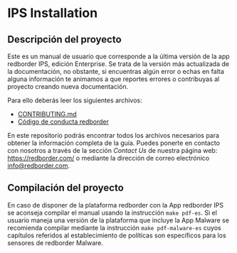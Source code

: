 # IPS Installation

## Descripción del proyecto
Este es un manual de usuario que corresponde a la última versión de la app redborder IPS, edición Enterprise.
Se trata de la versión más actualizada de la documentación, no obstante, si encuentras algún error o echas en
falta alguna información te animamos a que reportes errores o contribuyas al proyecto creando nueva documentación.

Para ello deberás leer los siguientes archivos:

+ [CONTRIBUTING.md](CONTRIBUTING.md)
+ [Código de conducta redborder](codigo_conducta.md)

En este repositorio podrás encontrar todos los archivos necesarios para obtener la información completa de la guía.
Puedes ponerte en contacto con nosotros a través de la sección *Contact Us* de nuestra página web:
https://redborder.com/ o mediante la dirección de correo electrónico info@redborder.com.

## Compilación del proyecto
En caso de disponer de la plataforma redborder con la App redborder IPS se aconseja compilar el manual usando la instrucción `make pdf-es`.
Si el usuario maneja una versión de la plataforma que incluye la App Malware se recomienda compilar mediante la instrucción `make pdf-malware-es` cuyos capítulos referidos al establecimiento de políticas son específicos para los sensores de redborder Malware.
